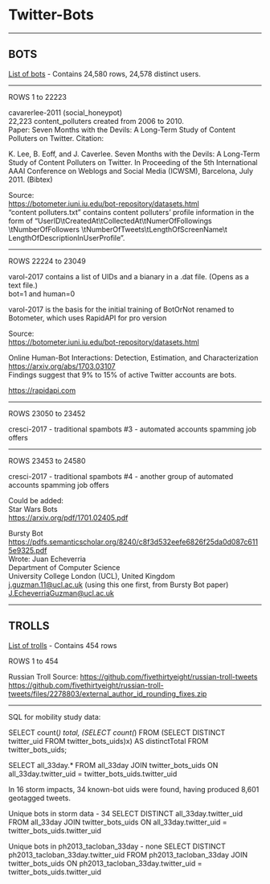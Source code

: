 # Twitter-Bots

------------------------------------------------  
BOTS 
------------------------------------------------  

[List of bots](twitter-bots-uids.csv) - Contains 24,580 rows, 24,578 distinct users.  

----------------  
ROWS 1 to 22223  

cavarerlee-2011 (social_honeypot)  
22,223 content_polluters created from 2006 to 2010.  
Paper: Seven Months with the Devils: A Long-Term Study of Content Polluters on Twitter. Citation:  

K. Lee, B. Eoff, and J. Caverlee. Seven Months with the Devils: A
Long-Term Study of Content Polluters on Twitter. In Proceeding of the 5th International AAAI Conference on Weblogs and Social Media (ICWSM), Barcelona, July 2011. (Bibtex)  

Source:  
https://botometer.iuni.iu.edu/bot-repository/datasets.html  
“content polluters.txt” contains content polluters’ profile information in the form of “UserID\tCreatedAt\tCollectedAt\tNumerOfFollowings \tNumberOfFollowers \tNumberOfTweets\tLengthOfScreenName\t LengthOfDescriptionInUserProfile”.  

----------------  
ROWS 22224 to 23049  

varol-2017 contains a list of UIDs and a bianary in a .dat file. (Opens as a text file.)  
bot=1 and human=0  

varol-2017 is the basis for the initial training of 
BotOrNot renamed to Botometer, which uses RapidAPI for pro version  

Source:  
https://botometer.iuni.iu.edu/bot-repository/datasets.html  

Online Human-Bot Interactions: Detection, Estimation, and Characterization  
https://arxiv.org/abs/1703.03107  
Findings suggest that 9% to 15% of active Twitter accounts are bots.  

https://rapidapi.com  


----------------  
ROWS 23050 to 23452  


cresci-2017 - traditional spambots #3 - automated accounts spamming job offers  

----------------  
ROWS 23453 to 24580  

cresci-2017 - traditional spambots #4 - another group of automated accounts spamming job offers  


Could be added:  
Star Wars Bots  
https://arxiv.org/pdf/1701.02405.pdf  

Bursty Bot  
https://pdfs.semanticscholar.org/8240/c8f3d532eefe6826f25da0d087c6115e9325.pdf  
Wrote:
Juan Echeverria  
Department of Computer Science  
University College London (UCL), United Kingdom  
j.guzman.11@ucl.ac.uk (using this one first, from Bursty Bot paper)  
J.EcheverriaGuzman@ucl.ac.uk  


------------------------------------------------
TROLLS
------------------------------------------------

[List of trolls](twitter-trolls-uids.csv) - Contains 454 rows  

ROWS 1 to 454

Russian Troll Source:
https://github.com/fivethirtyeight/russian-troll-tweets
https://github.com/fivethirtyeight/russian-troll-tweets/files/2278803/external_author_id_rounding_fixes.zip


------------------------------------------------

SQL for mobility study data:  

SELECT count(*) total, (SELECT count(*) FROM (SELECT DISTINCT twitter_uid FROM twitter_bots_uids)x) AS distinctTotal FROM twitter_bots_uids;

SELECT all_33day.* FROM all_33day JOIN twitter_bots_uids ON all_33day.twitter_uid = twitter_bots_uids.twitter_uid

In 16 storm impacts, 34 known-bot uids were found, having produced 8,601 geotagged tweets.

Unique bots in storm data - 34
SELECT DISTINCT all_33day.twitter_uid FROM all_33day JOIN twitter_bots_uids ON all_33day.twitter_uid = twitter_bots_uids.twitter_uid

Unique bots in ph2013_tacloban_33day - none
SELECT DISTINCT ph2013_tacloban_33day.twitter_uid FROM ph2013_tacloban_33day JOIN twitter_bots_uids ON ph2013_tacloban_33day.twitter_uid = twitter_bots_uids.twitter_uid

